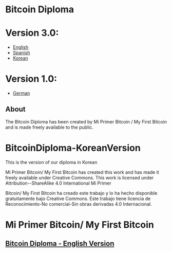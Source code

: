 # Bitcoin Diploma
# Version 3.0: 
- [English](https://github.com/MyFirstBitcoin/Bitcoin-Diploma/blob/main/English%20-%20V%203.0%20-%20Bitcoin%20Diploma.pdf)
- [Spanish](https://github.com/MyFirstBitcoin/Bitcoin-Diploma/blob/main/Spanish%20-%20V%203.0%20-%20Bitcoin%20Diploma.pdf)
- [Korean](https://github.com/MyFirstBitcoin/Bitcoin-Diploma/blob/main/Korean%20-%20V%203.0%20-%20Bitcoin%20Diploma.pdf)
# Version 1.0: 
- [German](https://github.com/MyFirstBitcoin/Bitcoin-Diploma/blob/54e5876af943bfa4d70553854e3a4154986068ed/German%20-%20V%201.0%20-%20Bitcoin%20Diploma.pdf)

## About

The Bitcoin Diploma has been created by Mi Primer Bitcoin / My First Bitcoin and is made freely available to the public.

# BitcoinDiploma-KoreanVersion
This is the version of our diploma in Korean

Mi Primer Bitcoin/ My First Bitcoin has created this work and has made it freely available under Creative Commons. This work is licensed under Attribution--ShareAlike 4.0 International Mi Primer 

Bitcoin/ My First Bitcoin ha creado este trabajo y lo ha hecho disponible gratuitamente bajo Creative Commons. Este trabajo tiene licencia de Reconocimiento-No comercial-Sin obras derivadas 4.0 Internacional.

# Mi Primer Bitcoin/ My First Bitcoin 
## [Bitcoin Diploma - English Version](https://github.com/MyFirstBitcoin/Bitcoin-Diploma/blob/4503a065e19eae5e38f018f3e8cdb5077fcba9fa/My%20First%20Bitcoin%20-%20Student%20Workbook%20(V2023)_spreads_Final_Optimizer.pdf)

